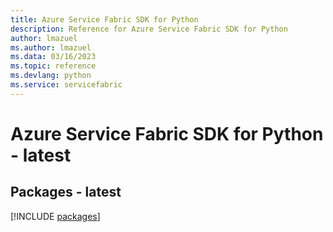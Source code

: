 ```yaml
---
title: Azure Service Fabric SDK for Python
description: Reference for Azure Service Fabric SDK for Python
author: lmazuel
ms.author: lmazuel
ms.data: 03/16/2023
ms.topic: reference
ms.devlang: python
ms.service: servicefabric
---
```

# Azure Service Fabric SDK for Python - latest
## Packages - latest
[!INCLUDE [packages](service-fabric-index.md)]